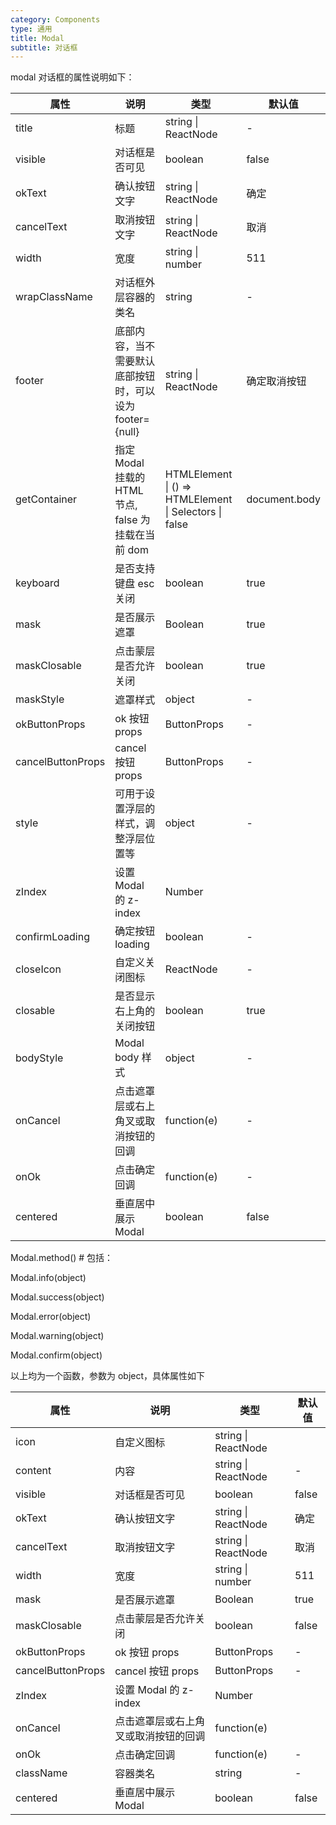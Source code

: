 ```yaml
---
category: Components
type: 通用
title: Modal
subtitle: 对话框
---
```



modal 对话框的属性说明如下：

| 属性 | 说明 | 类型 | 默认值 |
| --- | --- | ---  | ---   |
| title | 标题 | string \| ReactNode | - |
| visible | 对话框是否可见 | boolean | false|
| okText | 确认按钮文字 | string \| ReactNode| 确定 |
| cancelText | 取消按钮文字 | string \| ReactNode | 取消 |
| width | 宽度 | string \| number | 511 |
| wrapClassName | 对话框外层容器的类名 | string | - |
| footer | 底部内容，当不需要默认底部按钮时，可以设为 footer={null} | string \| ReactNode | 确定取消按钮 |
| getContainer | 指定 Modal 挂载的 HTML 节点, false 为挂载在当前 dom | HTMLElement \| () => HTMLElement \|  Selectors \| false | document.body |
| keyboard | 是否支持键盘 esc 关闭 | boolean | true |
| mask | 是否展示遮罩 | Boolean | true |
| maskClosable | 点击蒙层是否允许关闭 | boolean | true |
| maskStyle | 遮罩样式 | object | - |
| okButtonProps | ok 按钮 props| ButtonProps | - |
| cancelButtonProps | cancel 按钮 props | ButtonProps | - |
| style | 可用于设置浮层的样式，调整浮层位置等 | object | - |
| zIndex | 设置 Modal 的 z-index | Number |
| confirmLoading | 确定按钮 loading | boolean | - |
| closeIcon | 自定义关闭图标 | ReactNode | - |
| closable | 是否显示右上角的关闭按钮 | boolean | true |
| bodyStyle | Modal body 样式 | object | - |
| onCancel | 点击遮罩层或右上角叉或取消按钮的回调 | function(e) | - |
| onOk | 点击确定回调 | function(e) | - |
| centered | 垂直居中展示 Modal | boolean | false |

Modal.method() #
包括：

Modal.info(object)

Modal.success(object)

Modal.error(object)

Modal.warning(object)

Modal.confirm(object)

以上均为一个函数，参数为 object，具体属性如下

| 属性 | 说明 | 类型 | 默认值 |
| --- | ---  | --- | ---   |
| icon | 自定义图标 | string \| ReactNode | <Icon type="question-circle" /> |
| content | 内容 | string \| ReactNode | - |
| visible | 对话框是否可见 | boolean | false |
| okText | 确认按钮文字 | string \| ReactNode | 确定 |
| cancelText | 取消按钮文字 | string \| ReactNode | 取消|
| width | 宽度 | string \|  number | 511 |
| mask | 是否展示遮罩 | Boolean | true |
| maskClosable | 点击蒙层是否允许关闭 | boolean | false |
| okButtonProps | ok 按钮 props | ButtonProps | - |
| cancelButtonProps | cancel 按钮 props | ButtonProps | - |
| zIndex | 设置 Modal 的 z-index | Number |
| onCancel | 点击遮罩层或右上角叉或取消按钮的回调 | function(e) |
| onOk | 点击确定回调 | function(e) | - |
| className | 容器类名 | string | - |
| centered | 垂直居中展示 Modal | boolean | false |
